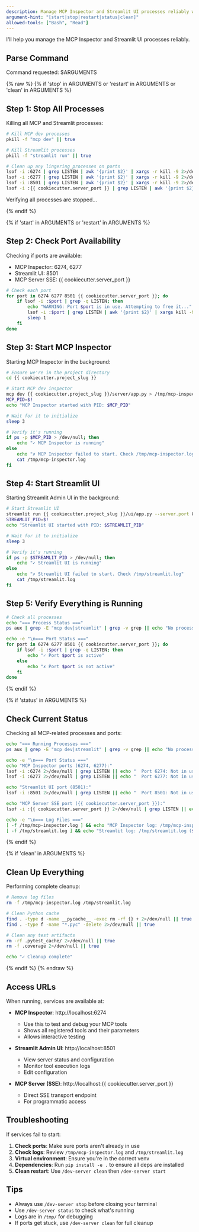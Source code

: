 ```yaml
---
description: Manage MCP Inspector and Streamlit UI processes reliably with proper cleanup
argument-hint: "[start|stop|restart|status|clean]"
allowed-tools: ["Bash", "Read"]
---
```


I'll help you manage the MCP Inspector and Streamlit UI processes reliably.

## Parse Command

Command requested: $ARGUMENTS

{% raw %}
{% if 'stop' in ARGUMENTS or 'restart' in ARGUMENTS or 'clean' in ARGUMENTS %}
## Step 1: Stop All Processes

Killing all MCP and Streamlit processes:

```bash
# Kill MCP dev processes
pkill -f "mcp dev" || true

# Kill Streamlit processes  
pkill -f "streamlit run" || true

# Clean up any lingering processes on ports
lsof -i :6274 | grep LISTEN | awk '{print $2}' | xargs -r kill -9 2>/dev/null || true
lsof -i :6277 | grep LISTEN | awk '{print $2}' | xargs -r kill -9 2>/dev/null || true
lsof -i :8501 | grep LISTEN | awk '{print $2}' | xargs -r kill -9 2>/dev/null || true
lsof -i :{{ cookiecutter.server_port }} | grep LISTEN | awk '{print $2}' | xargs -r kill -9 2>/dev/null || true
```

Verifying all processes are stopped...

{% endif %}

{% if 'start' in ARGUMENTS or 'restart' in ARGUMENTS %}
## Step 2: Check Port Availability

Checking if ports are available:
- MCP Inspector: 6274, 6277
- Streamlit UI: 8501
- MCP Server SSE: {{ cookiecutter.server_port }}

```bash
# Check each port
for port in 6274 6277 8501 {{ cookiecutter.server_port }}; do
    if lsof -i :$port | grep -q LISTEN; then
        echo "WARNING: Port $port is in use. Attempting to free it..."
        lsof -i :$port | grep LISTEN | awk '{print $2}' | xargs kill -9 2>/dev/null || true
        sleep 1
    fi
done
```

## Step 3: Start MCP Inspector

Starting MCP Inspector in the background:

```bash
# Ensure we're in the project directory
cd {{ cookiecutter.project_slug }}

# Start MCP dev inspector
mcp dev {{ cookiecutter.project_slug }}/server/app.py > /tmp/mcp-inspector.log 2>&1 &
MCP_PID=$!
echo "MCP Inspector started with PID: $MCP_PID"

# Wait for it to initialize
sleep 3

# Verify it's running
if ps -p $MCP_PID > /dev/null; then
    echo "✓ MCP Inspector is running"
else
    echo "✗ MCP Inspector failed to start. Check /tmp/mcp-inspector.log"
    cat /tmp/mcp-inspector.log
fi
```

## Step 4: Start Streamlit UI

Starting Streamlit Admin UI in the background:

```bash
# Start Streamlit UI
streamlit run {{ cookiecutter.project_slug }}/ui/app.py --server.port 8501 > /tmp/streamlit.log 2>&1 &
STREAMLIT_PID=$!
echo "Streamlit UI started with PID: $STREAMLIT_PID"

# Wait for it to initialize
sleep 3

# Verify it's running
if ps -p $STREAMLIT_PID > /dev/null; then
    echo "✓ Streamlit UI is running"
else
    echo "✗ Streamlit UI failed to start. Check /tmp/streamlit.log"
    cat /tmp/streamlit.log
fi
```

## Step 5: Verify Everything is Running

```bash
# Check all processes
echo "=== Process Status ==="
ps aux | grep -E "mcp dev|streamlit" | grep -v grep || echo "No processes found"

echo -e "\n=== Port Status ==="
for port in 6274 6277 8501 {{ cookiecutter.server_port }}; do
    if lsof -i :$port | grep -q LISTEN; then
        echo "✓ Port $port is active"
    else
        echo "✗ Port $port is not active"
    fi
done
```

{% endif %}

{% if 'status' in ARGUMENTS %}
## Check Current Status

Checking all MCP-related processes and ports:

```bash
echo "=== Running Processes ==="
ps aux | grep -E "mcp dev|streamlit" | grep -v grep || echo "No processes running"

echo -e "\n=== Port Status ==="
echo "MCP Inspector ports (6274, 6277):"
lsof -i :6274 2>/dev/null | grep LISTEN || echo "  Port 6274: Not in use"
lsof -i :6277 2>/dev/null | grep LISTEN || echo "  Port 6277: Not in use"

echo "Streamlit UI port (8501):"
lsof -i :8501 2>/dev/null | grep LISTEN || echo "  Port 8501: Not in use"

echo "MCP Server SSE port ({{ cookiecutter.server_port }}):"
lsof -i :{{ cookiecutter.server_port }} 2>/dev/null | grep LISTEN || echo "  Port {{ cookiecutter.server_port }}: Not in use"

echo -e "\n=== Log Files ==="
[ -f /tmp/mcp-inspector.log ] && echo "MCP Inspector log: /tmp/mcp-inspector.log ($(wc -l < /tmp/mcp-inspector.log) lines)"
[ -f /tmp/streamlit.log ] && echo "Streamlit log: /tmp/streamlit.log ($(wc -l < /tmp/streamlit.log) lines)"
```

{% endif %}

{% if 'clean' in ARGUMENTS %}
## Clean Up Everything

Performing complete cleanup:

```bash
# Remove log files
rm -f /tmp/mcp-inspector.log /tmp/streamlit.log

# Clean Python cache
find . -type d -name __pycache__ -exec rm -rf {} + 2>/dev/null || true
find . -type f -name "*.pyc" -delete 2>/dev/null || true

# Clean any test artifacts
rm -rf .pytest_cache/ 2>/dev/null || true
rm -f .coverage 2>/dev/null || true

echo "✓ Cleanup complete"
```
{% endif %}
{% endraw %}

## Access URLs

When running, services are available at:

- **MCP Inspector**: http://localhost:6274
  - Use this to test and debug your MCP tools
  - Shows all registered tools and their parameters
  - Allows interactive testing

- **Streamlit Admin UI**: http://localhost:8501
  - View server status and configuration
  - Monitor tool execution logs
  - Edit configuration

- **MCP Server (SSE)**: http://localhost:{{ cookiecutter.server_port }}
  - Direct SSE transport endpoint
  - For programmatic access

## Troubleshooting

If services fail to start:

1. **Check ports**: Make sure ports aren't already in use
2. **Check logs**: Review `/tmp/mcp-inspector.log` and `/tmp/streamlit.log`
3. **Virtual environment**: Ensure you're in the correct venv
4. **Dependencies**: Run `pip install -e .` to ensure all deps are installed
5. **Clean restart**: Use `/dev-server clean` then `/dev-server start`

## Tips

- Always use `/dev-server stop` before closing your terminal
- Use `/dev-server status` to check what's running
- Logs are in `/tmp/` for debugging
- If ports get stuck, use `/dev-server clean` for full cleanup